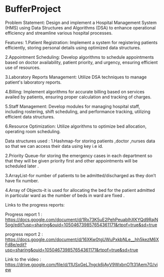 
# BufferProject

Problem Statement: Design and implement a Hospital Management System (HMS) using Data Structures and Algorithms (DSA) to enhance operational efficiency and streamline various hospital processes. 

Features:
1.Patient Registration: Implement a system for registering patients efficiently, storing personal details using optimized data structures.

2.Appointment Scheduling: Develop algorithms to schedule appointments based on doctor availability, patient priority, and urgency, ensuring efficient use of resources.

3.Laboratory Reports Management: Utilize DSA techniques to manage patient's laboratory reports.


4.Billing: Implement algorithms for accurate billing based on services availed by patients, ensuring proper calculation and tracking of charges.

5.Staff Management: Develop modules for managing hospital staff, including rostering, shift scheduling, and performance tracking, utilizing efficient data structures.

6.Resource Optimization: Utilize algorithms to optimize bed allocation, operating room scheduling.

Data structures used :
1.Hashmap-for storing patients ,doctor ,nurses data so that we can access their data using key i.e id.  

2.Priority Queue-for storing the emergency cases in each department so that they will be given priority first and other appointments will be scheduled later .

3.ArrayList-for number of patients to be admitted/discharged as they don’t have fix number.

4.Array of Objects-it is used for allocating the bed for the patient admitted in particular ward as the number of beds in ward are fixed .
 


Links to the progress reports:

Progress report 1 :
https://docs.google.com/document/d/1Rx73K5uE2PehPeuabIhXKYQd9RajN5og/edit?usp=sharing&ouid=105046739857654361171&rtpof=true&sd=true

progress report 2 :
https://docs.google.com/document/d/16XKw0tgUWuPxkbNLe__hh5kezM6XFd8e/edit?usp=sharing&ouid=105046739857654361171&rtpof=true&sd=true

Link to the video :
https://drive.google.com/file/d/11USxGeL7ngck6jAyV9WxbnOTt31Aem7G/view

